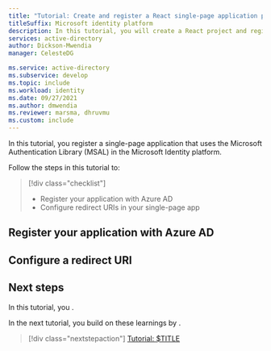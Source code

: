 ```yaml
---
title: "Tutorial: Create and register a React single-page application project"
titleSuffix: Microsoft identity platform
description: In this tutorial, you will create a React project and register it in the Microsoft identity platform
services: active-directory
author: Dickson-Mwendia
manager: CelesteDG

ms.service: active-directory
ms.subservice: develop
ms.topic: include
ms.workload: identity
ms.date: 09/27/2021
ms.author: dmwendia
ms.reviewer: marsma, dhruvmu
ms.custom: include
---
```


In this tutorial, you register a single-page application that uses the Microsoft Authentication Library (MSAL) in the Microsoft Identity platform. 

Follow the steps in this tutorial to:

> [!div class="checklist"]
> - Register your application with Azure AD
> - Configure redirect URIs in your single-page app   

## Register your application with Azure AD

## Configure a redirect URI

## Next steps

In this tutorial, you <!-- $TASKS_COMPLETED_AND_LEARNINGS_HERE -->.

In the next tutorial, you build on these learnings by <!-- $TASKS_AND_LEARNINGS_IN_NEXT_TUTORIAL_HERE -->.

> [!div class="nextstepaction"]
> [Tutorial: $TITLE](../../single-page-app-tutorial-03-sign-in-users.md)
